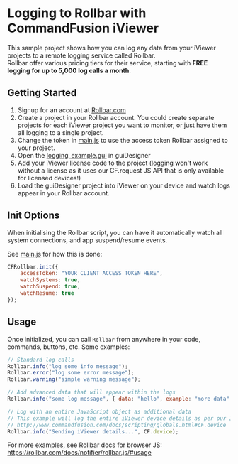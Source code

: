 # Logging to Rollbar with CommandFusion iViewer

This sample project shows how you can log any data from your iViewer projects to a remote logging service called Rollbar.  
Rollbar offer various pricing tiers for their service, starting with **FREE logging for up to 5,000 log calls a month**.

## Getting Started

1. Signup for an account at [Rollbar.com](https://rollbar.com/signup/)
1. Create a project in your Rollbar account. You could create separate projects for each iViewer project you want to monitor, or just have them all logging to a single project.
1. Change the token in [main.js](main.js#L10) to use the access token Rollbar assigned to your project.
1. Open the [logging_example.gui](logging_example.gui) in guiDesigner
1. Add your iViewer license code to the project (logging won't work without a license as it uses our CF.request JS API that is only available for licensed devices!)
1. Load the guiDesigner project into iViewer on your device and watch logs appear in your Rollbar account.

## Init Options

When initialising the Rollbar script, you can have it automatically watch all system connections, and app suspend/resume events.  

See [main.js](main.js#L10) for how this is done:

```javascript
CFRollbar.init({
	accessToken: "YOUR CLIENT ACCESS TOKEN HERE",
	watchSystems: true,
	watchSuspend: true,
	watchResume: true
});
```

## Usage

Once initialized, you can call `Rollbar` from anywhere in your code, commands, buttons, etc. Some examples:


```javascript
// Standard log calls
Rollbar.info("log some info message");
Rollbar.error("log some error message");
Rollbar.warning("simple warning message");

// Add advanced data that will appear within the logs
Rollbar.info("some log message", { data: "hello", example: "more data" });

// Log with an entire JavaScript object as additional data
// This example will log the entire iViewer device details as per our JS API
// http://www.commandfusion.com/docs/scripting/globals.html#cF.device
Rollbar.info("Sending iViewer details...", CF.device);
```

For more examples, see Rollbar docs for browser JS:  
https://rollbar.com/docs/notifier/rollbar.js/#usage